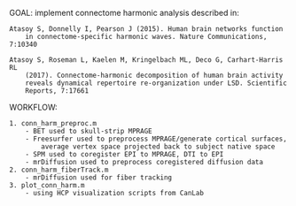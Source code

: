 GOAL: implement connectome harmonic analysis described in:

    Atasoy S, Donnelly I, Pearson J (2015). Human brain networks function
        in connectome-specific harmonic waves. Nature Communications, 7:10340

    Atasoy S, Roseman L, Kaelen M, Kringelbach ML, Deco G, Carhart-Harris RL
        (2017). Connectome-harmonic decomposition of human brain activity
        reveals dynamical repertoire re-organization under LSD. Scientific
        Reports, 7:17661

WORKFLOW:

    1. conn_harm_preproc.m
        - BET used to skull-strip MPRAGE
        - Freesurfer used to preprocess MPRAGE/generate cortical surfaces,
            average vertex space projected back to subject native space
        - SPM used to coregister EPI to MPRAGE, DTI to EPI
        - mrDiffusion used to preprocess coregistered diffusion data
    2. conn_harm_fiberTrack.m
        - mrDiffusion used for fiber tracking
    3. plot_conn_harm.m
        - using HCP visualization scripts from CanLab
